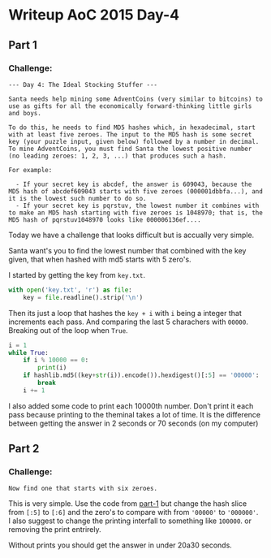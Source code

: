 # Writeup AoC 2015 Day-4

## Part 1
### Challenge: 
```
--- Day 4: The Ideal Stocking Stuffer ---

Santa needs help mining some AdventCoins (very similar to bitcoins) to use as gifts for all the economically forward-thinking little girls and boys.

To do this, he needs to find MD5 hashes which, in hexadecimal, start with at least five zeroes. The input to the MD5 hash is some secret key (your puzzle input, given below) followed by a number in decimal. To mine AdventCoins, you must find Santa the lowest positive number (no leading zeroes: 1, 2, 3, ...) that produces such a hash.

For example:

  - If your secret key is abcdef, the answer is 609043, because the MD5 hash of abcdef609043 starts with five zeroes (000001dbbfa...), and it is the lowest such number to do so.
  - If your secret key is pqrstuv, the lowest number it combines with to make an MD5 hash starting with five zeroes is 1048970; that is, the MD5 hash of pqrstuv1048970 looks like 000006136ef....

```

Today we have a challenge that looks difficult but is accually very simple.

Santa want's you to find the lowest number that combined with the key given, that when hashed with md5 starts with 5 zero's.

I started by getting the key from `key.txt`.
```py
with open('key.txt', 'r') as file:
    key = file.readline().strip('\n')
```

Then its just a loop that hashes the `key + i` with `i` being a integer that increments each pass. And comparing the last 5 charachers with `00000`. Breaking out of the loop when `True`.

```py
i = 1
while True:
    if i % 10000 == 0:
        print(i)
    if hashlib.md5((key+str(i)).encode()).hexdigest()[:5] == '00000':
        break
    i += 1
```

I also added some code to print each 10000th number. Don't print it each pass because printing to the theminal takes a lot of time. It is the difference between getting the answer in 2 seconds or 70 seconds (on my computer)

## Part 2
### Challenge:

```
Now find one that starts with six zeroes.
```

This is very simple. Use the code from [part-1](README.md#part-1) but change the hash slice from `[:5]` to `[:6]` and the zero's to compare with from `'00000'` to `'000000'`.  
I also suggest to change the printing interfall to something like `100000`. or removing the print entrirely.

Without prints you should get the answer in under 20a30 seconds.